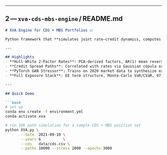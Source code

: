 
---

## 2 — `xva‑cds‑mbs‑engine` / README.md

```markdown
# XVA Engine for CDS + MBS Portfolios 📈

Python framework that **simulates joint rate–credit dynamics, computes EE, CVA, FVA, PFE, and runs GAN‑based COVID stress tests** for mixed CDS/MBS books.

---

## Highlights
- **Hull‑White 2‑Factor Rates**: PCA‑derived factors, AR(1) mean reversion, analytic zero‑curve fitting.
- **Credit Spread Paths**: Correlated with rates via Gaussian copula or user‑defined β.
- **PyTorch GAN Stressor**: Trains on 2020 market data to synthesize extreme rate‑spread scenarios.
- **Full Exposure Stack**: EE term structure, Monte‑Carlo VaR/CVaR, 97.5 % PFE, incremental XVA charts.

---

## Quick Demo

```bash
# set up
conda env create -f environment.yml
conda activate xva

# run 10k path simulation for a sample CDS + MBS position set
python XVA.py \
       --date  2021-09-10 \
       --years 6          \
       --cds   data/cds.csv \
       --paths 10000 --stress 2000 --epochs 3000

